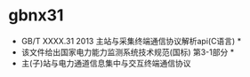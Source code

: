 # gbnx31
* GB/T XXXX.31 2013 主站与采集终端通信协议解析api(C语言) *
* 该文件给出国家电力能力监测系统技术规范(国标) 第3-1部分   *
* 主(子)站与电力通道信息集中与交互终端通信协议         
